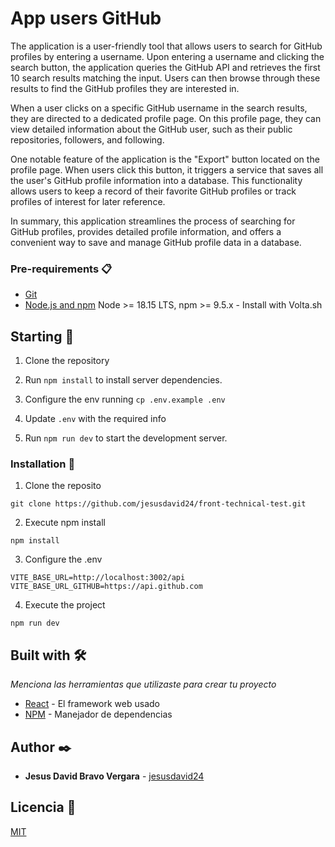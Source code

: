 # App users GitHub

The application is a user-friendly tool that allows users to search for GitHub profiles by entering a username. Upon entering a username and clicking the search button, the application queries the GitHub API and retrieves the first 10 search results matching the input. Users can then browse through these results to find the GitHub profiles they are interested in.

When a user clicks on a specific GitHub username in the search results, they are directed to a dedicated profile page. On this profile page, they can view detailed information about the GitHub user, such as their public repositories, followers, and following.

One notable feature of the application is the "Export" button located on the profile page. When users click this button, it triggers a service that saves all the user's GitHub profile information into a database. This functionality allows users to keep a record of their favorite GitHub profiles or track profiles of interest for later reference.

In summary, this application streamlines the process of searching for GitHub profiles, provides detailed profile information, and offers a convenient way to save and manage GitHub profile data in a database.

### Pre-requirements 📋

- [Git](https://git-scm.com/downloads)
- [Node.js and npm](https://nodejs.org) Node >= 18.15 LTS, npm >= 9.5.x - Install with Volta.sh

## Starting 🚀

1. Clone the repository

2. Run `npm install` to install server dependencies.

3. Configure the env running `cp .env.example .env`

4. Update `.env` with the required info

5. Run `npm run dev` to start the development server.

### Installation 🔧

1. Clone the reposito

```
git clone https://github.com/jesusdavid24/front-technical-test.git
```

2. Execute npm install

```
npm install
```

3. Configure the .env

```
VITE_BASE_URL=http://localhost:3002/api
VITE_BASE_URL_GITHUB=https://api.github.com
```

4. Execute the project

```
npm run dev
```

## Built with 🛠️

_Menciona las herramientas que utilizaste para crear tu proyecto_

- [React](https://react.dev/docs/) - El framework web usado
- [NPM](https://www.npmjs.com/) - Manejador de dependencias

## Author ✒️

- **Jesus David Bravo Vergara** - [jesusdavid24](www.linkedin.com/in/jesusdavidb)

## Licencia 📄

[MIT](LICENSE)

